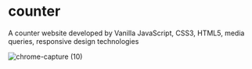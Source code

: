 # counter
A counter website developed by Vanilla JavaScript, CSS3, HTML5, media queries, responsive design technologies

![chrome-capture (10)](https://user-images.githubusercontent.com/60549871/100478618-cb8f7380-30fc-11eb-8d51-b949c96ad2ae.gif)
